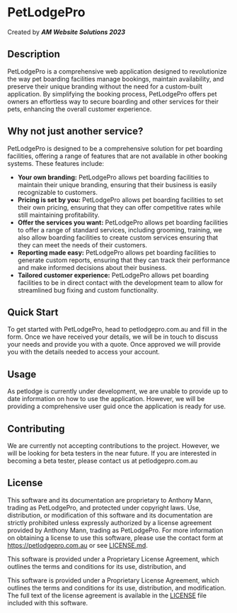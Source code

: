 # PetLodgePro

Created by **_AM Website Solutions 2023_**

## Description
PetLodgePro is a comprehensive web application designed to revolutionize the way pet boarding facilities manage bookings, maintain availability, and preserve their unique branding without the need for a custom-built application. By simplifying the booking process, PetLodgePro offers pet owners an effortless way to secure boarding and other services for their pets, enhancing the overall customer experience.


## Why not just another service?
PetLodgePro is designed to be a comprehensive solution for pet boarding facilities, offering a range of features that are not available in other booking systems. These features include:
- **Your own branding:** PetLodgePro allows pet boarding facilities to maintain their unique branding, ensuring that their business is easily recognizable to customers.
- **Pricing is set by you:** PetLodgePro allows pet boarding facilities to set their own pricing, ensuring that they can offer competitive rates while still maintaining profitability.
- **Offer the services you want:** PetLodgePro allows pet boarding facilities to offer a range of standard services, including grooming, training, we also allow boarding facilities to create custom services ensuring that they can meet the needs of their customers.
- **Reporting made easy:** PetLodgePro allows pet boarding facilities to generate custom reports, ensuring that they can track their performance and make informed decisions about their business.
- **Tailored customer experience:** PetLodgePro allows pet boarding facilities to be in direct contact with the development team to allow for streamlined bug fixing and custom functionality.


## Quick Start
To get started with PetLodgePro, head to petlodgepro.com.au and fill in the form. Once we have received your details, we will be in touch to discuss your needs and provide you with a quote. Once approved we will provide you with the details needed to access your account.


## Usage
As petlodge is currently under development, we are unable to provide up to date information on how to use the application. However, we will be providing a comprehensive user guid once the application is ready for use. 

## Contributing
We are currently not accepting contributions to the project. However, we will be looking for beta testers in the near future. If you are interested in becoming a beta tester, please contact us at petlodgepro.com.au

## License
This software and its documentation are proprietary to Anthony Mann, trading as PetLodgePro, and protected under copyright laws. Use, distribution, or modification of this software and its documentation are strictly prohibited unless expressly authorized by a license agreement provided by Anthony Mann, trading as PetLodgePro. For more information on obtaining a license to use this software, please use the contact form at https://petlodgepro.com.au or see [LICENSE.md](LICENSE.md).

This software is provided under a Proprietary License Agreement, which outlines the terms and conditions for its use, distribution, and

This software is provided under a Proprietary License Agreement, which outlines the terms and conditions for its use, distribution, and modification. The full text of the license agreement is available in the [LICENSE](LICENSE.md) file included with this software.